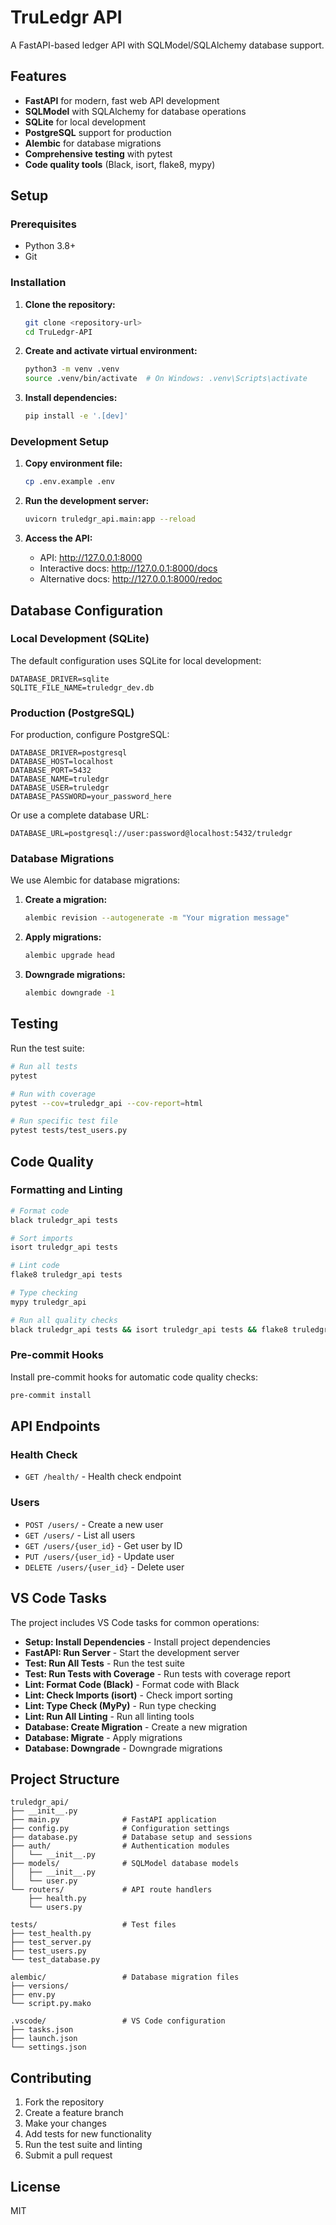 
# TruLedgr API

A FastAPI-based ledger API with SQLModel/SQLAlchemy database support.

## Features

- **FastAPI** for modern, fast web API development
- **SQLModel** with SQLAlchemy for database operations
- **SQLite** for local development
- **PostgreSQL** support for production
- **Alembic** for database migrations
- **Comprehensive testing** with pytest
- **Code quality tools** (Black, isort, flake8, mypy)

## Setup

### Prerequisites

- Python 3.8+
- Git

### Installation

1. **Clone the repository:**
   ```bash
   git clone <repository-url>
   cd TruLedgr-API
   ```

2. **Create and activate virtual environment:**
   ```bash
   python3 -m venv .venv
   source .venv/bin/activate  # On Windows: .venv\Scripts\activate
   ```

3. **Install dependencies:**
   ```bash
   pip install -e '.[dev]'
   ```

### Development Setup

1. **Copy environment file:**
   ```bash
   cp .env.example .env
   ```

2. **Run the development server:**
   ```bash
   uvicorn truledgr_api.main:app --reload
   ```

3. **Access the API:**
   - API: http://127.0.0.1:8000
   - Interactive docs: http://127.0.0.1:8000/docs
   - Alternative docs: http://127.0.0.1:8000/redoc

## Database Configuration

### Local Development (SQLite)

The default configuration uses SQLite for local development:

```env
DATABASE_DRIVER=sqlite
SQLITE_FILE_NAME=truledgr_dev.db
```

### Production (PostgreSQL)

For production, configure PostgreSQL:

```env
DATABASE_DRIVER=postgresql
DATABASE_HOST=localhost
DATABASE_PORT=5432
DATABASE_NAME=truledgr
DATABASE_USER=truledgr
DATABASE_PASSWORD=your_password_here
```

Or use a complete database URL:

```env
DATABASE_URL=postgresql://user:password@localhost:5432/truledgr
```

### Database Migrations

We use Alembic for database migrations:

1. **Create a migration:**
   ```bash
   alembic revision --autogenerate -m "Your migration message"
   ```

2. **Apply migrations:**
   ```bash
   alembic upgrade head
   ```

3. **Downgrade migrations:**
   ```bash
   alembic downgrade -1
   ```

## Testing

Run the test suite:

```bash
# Run all tests
pytest

# Run with coverage
pytest --cov=truledgr_api --cov-report=html

# Run specific test file
pytest tests/test_users.py
```

## Code Quality

### Formatting and Linting

```bash
# Format code
black truledgr_api tests

# Sort imports
isort truledgr_api tests

# Lint code
flake8 truledgr_api tests

# Type checking
mypy truledgr_api

# Run all quality checks
black truledgr_api tests && isort truledgr_api tests && flake8 truledgr_api tests && mypy truledgr_api
```

### Pre-commit Hooks

Install pre-commit hooks for automatic code quality checks:

```bash
pre-commit install
```

## API Endpoints

### Health Check

- `GET /health/` - Health check endpoint

### Users

- `POST /users/` - Create a new user
- `GET /users/` - List all users
- `GET /users/{user_id}` - Get user by ID
- `PUT /users/{user_id}` - Update user
- `DELETE /users/{user_id}` - Delete user

## VS Code Tasks

The project includes VS Code tasks for common operations:

- **Setup: Install Dependencies** - Install project dependencies
- **FastAPI: Run Server** - Start the development server
- **Test: Run All Tests** - Run the test suite
- **Test: Run Tests with Coverage** - Run tests with coverage report
- **Lint: Format Code (Black)** - Format code with Black
- **Lint: Check Imports (isort)** - Check import sorting
- **Lint: Type Check (MyPy)** - Run type checking
- **Lint: Run All Linting** - Run all linting tools
- **Database: Create Migration** - Create a new migration
- **Database: Migrate** - Apply migrations
- **Database: Downgrade** - Downgrade migrations

## Project Structure

```
truledgr_api/
├── __init__.py
├── main.py              # FastAPI application
├── config.py            # Configuration settings
├── database.py          # Database setup and sessions
├── auth/                # Authentication modules
│   └── __init__.py
├── models/              # SQLModel database models
│   ├── __init__.py
│   └── user.py
└── routers/             # API route handlers
    ├── health.py
    └── users.py

tests/                   # Test files
├── test_health.py
├── test_server.py
├── test_users.py
└── test_database.py

alembic/                 # Database migration files
├── versions/
├── env.py
└── script.py.mako

.vscode/                 # VS Code configuration
├── tasks.json
├── launch.json
└── settings.json
```

## Contributing

1. Fork the repository
2. Create a feature branch
3. Make your changes
4. Add tests for new functionality
5. Run the test suite and linting
6. Submit a pull request

## License

MIT
